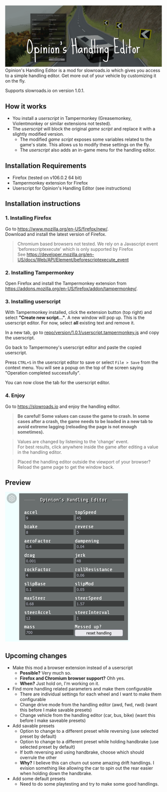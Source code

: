
![Opinion's Handling Editor for slowroads.io](header.png)
Opinion's Handling Editor is a mod for slowroads.io which gives you access to a simple handling editor. Get more out of your vehicle by customizing it on the fly.

Supports slowroads.io on version 1.0.1.

## How it works
 - You install a *userscript* in Tampermonkey (Greasemonkey, Violentmonkey or similar extensions not tested).
 - The *userscript* will block the original *game script* and replace it with a slightly modified version.
   - The modified *game script* exposes some variables related to the game's state. This allows us to modify these settings on the fly.
   - The *userscript* also adds an in-game menu for the handling editor.

## Installation Requirements
 - Firefox (tested on v106.0.2 64 bit)
 - Tampermonkey extension for Firefox
 - Userscript for Opinion's Handling Editor (see instructions)

## Installation instructions
### 1. Installing Firefox
Go to https://www.mozilla.org/en-US/firefox/new/.  
Download and install the latest version of Firefox.

> Chromium based browsers not tested. We rely on a Javascript event 'beforescriptexecute' which is only supported by Firefox  
> See https://developer.mozilla.org/en-US/docs/Web/API/Element/beforescriptexecute_event

### 2. Installing Tampermonkey
Open Firefox and install the Tampermonkey extension from https://addons.mozilla.org/en-US/firefox/addon/tampermonkey/.

### 3. Installing userscript
With Tampermonkey installed, click the extension button (top right) and select **"Create new script..."**.
A new window will pop up. This is the userscript editor. For now, select **all** existing text and remove it.

In a new tab, go to [repo/version/1.0.1/userscript.tampermonkey.js](version/1.0.1/userscript.tampermonkey.js) and copy the userscript.

Go back to Tampermoney's userscript editor and paste the copied userscript.

Press `CTRL+S` in the userscript editor to save or select `File > Save` from the context menu. You will see a popup on the top of the screen saying "Operation completed successfully".

You can now close the tab for the userscript editor.

### 4. Enjoy
Go to https://slowroads.io and enjoy the handling editor.

> **Be careful! Some values can cause the game to crash.
> In some cases after a crash, the game needs to be loaded in a new tab to avoid extreme lagging (reloading the page is not enough sometimes).**

> Values are changed by listening to the 'change' event.  
> For best results, click anywhere inside the game after editing a value in the handling editor.

> Placed the handling editor outside the viewport of your browser? Reload the game page to get the window back.

## Preview
![Preview of Opinion's Handling Editor](preview.png)

## Upcoming changes
 - Make this mod a browser extension instead of a userscript
   - **Possible?** Very much so.
   - **Firefox and Chromium browser support?** Ohh yes.
   - **When?** Just hold on, I'm working on it.
 - Find more handling related parameters and make them configurable
   - There are individual settings for each wheel and I want to make them configurable
   - Change drive mode from the handling editor (awd, fwd, rwd) (want this before I make savable presets)
   - Change vehicle from the handling editor (car, bus, bike) (want this before I make saveable presets)
 - Add savable presets
   - Option to change to a different preset while reversing (use selected preset by default)
   - Option to change to a different preset while holding handbrake (use selected preset by default)
   - If both reversing and using handbrake, choose which should overrule the other
   - **Why?** I believe this can churn out some amazing drift handlings. I evision something like allowing the car to spin out the rear easier when holding down the handbrake.
 - Add some default presets
   - Need to do some playtesting and try to make some good handlings.
